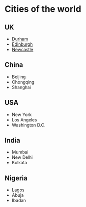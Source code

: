 # Cities of the world

## UK

- [Durham](durham.md)
- [Edinburgh](edinburgh.md)
- [Newcastle](newcastle.md)

## China

- Beijing
- Chongqing
- Shanghai

## USA

- New York
- Los Angeles
- Washington D.C.

## India

- Mumbai
- New Delhi
- Kolkata

## Nigeria

- Lagos
- Abuja
- Ibadan